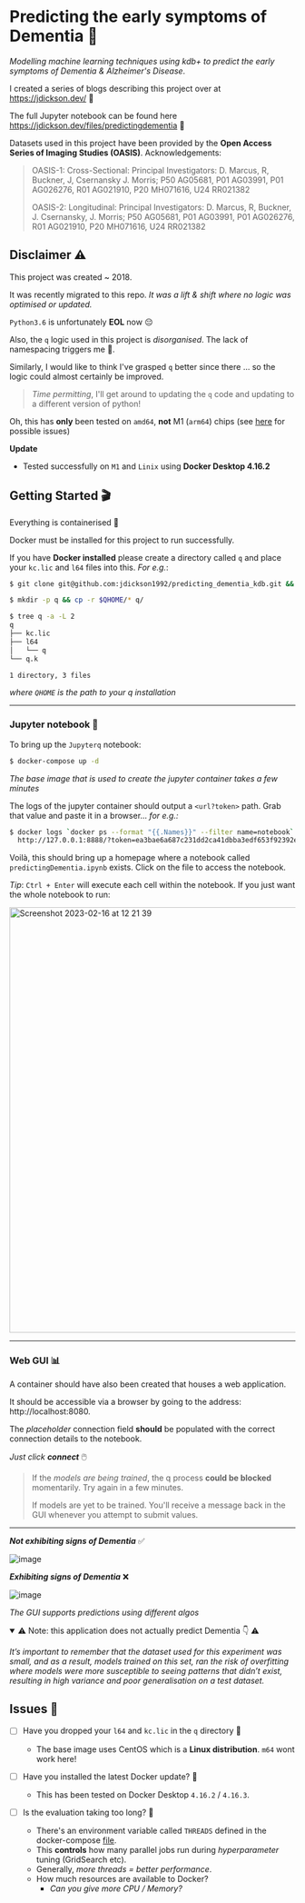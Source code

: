 # Predicting the early symptoms of Dementia 🧠

*Modelling machine learning techniques using kdb+ to predict the early symptoms of Dementia &amp; Alzheimer's Disease*.

I created a series of blogs describing this project over at https://jdickson.dev/ 📍

The full Jupyter notebook can be found here https://jdickson.dev/files/predictingdementia 📝

Datasets used in this project have been provided by the **Open Access Series of Imaging Studies (OASIS)**. Acknowledgements:

> OASIS-1: Cross-Sectional: Principal Investigators: D. Marcus, R, Buckner, J, Csernansky J. Morris; P50 AG05681, P01 AG03991, P01 AG026276, R01 AG021910, P20 MH071616, U24 RR021382
> 
> OASIS-2: Longitudinal: Principal Investigators: D. Marcus, R, Buckner, J. Csernansky, J. Morris; P50 AG05681, P01 AG03991, P01 AG026276, R01 AG021910, P20 MH071616, U24 RR021382


## Disclaimer ⚠️

This project was created ~ 2018.

It was recently migrated to this repo. *It was a lift & shift where no logic was optimised or updated.*

`Python3.6` is unfortunately **EOL** now 😔

Also, the `q` logic used in this project is *disorganised*. The lack of namespacing triggers me 🤨. 

Similarly, I would like to think I've grasped `q` better since there ... so the logic could almost certainly be improved.

> *Time permitting*, I'll get around to updating the `q` code and updating to a different version of python!

Oh, this has **only** been tested on `amd64`, **not** M1 (`arm64`) chips (see [here](https://github.com/jupyter/docker-stacks/issues/1549) for possible issues)

**Update**
- Tested successfully on `M1` and `Linix` using **Docker Desktop 4.16.2**

## Getting Started 🎬

Everything is containerised 🐳

Docker must be installed for this project to run successfully. 

If you have **Docker installed** please create a directory called `q` and place your `kc.lic` and `l64` files into this. *For e.g.*:

```bash
$ git clone git@github.com:jdickson1992/predicting_dementia_kdb.git && cd predicting_dementia_kdb

$ mkdir -p q && cp -r $QHOME/* q/

$ tree q -a -L 2
q
├── kc.lic
├── l64
│   └── q
└── q.k

1 directory, 3 files
```

*where `QHOME` is the path to your q installation*

---

### Jupyter notebook 📓
To bring up the `Jupyterq` notebook:

```bash
$ docker-compose up -d
```

*The base image that is used to create the jupyter container takes a few minutes*

The logs of the jupyter container should output a `<url?token>` path. Grab that value and paste it in a browser... *for e.g.:*

```bash
$ docker logs `docker ps --format "{{.Names}}" --filter name=notebook` 2>&1 | grep '127.0' | tail -n 1
  http://127.0.0.1:8888/?token=ea3bae6a687c231dd2ca41dbba3edf653f92392eebc7a512
```

Voilà, this should bring up a homepage where a notebook called `predictingDementia.ipynb` exists. Click on the file to access the notebook.

*Tip*: `Ctrl + Enter` will execute each cell within the notebook. If you just want the whole notebook to run:

<img width="749" alt="Screenshot 2023-02-16 at 12 21 39" src="https://user-images.githubusercontent.com/47530786/219366279-be601843-221d-43c4-91a4-cf4dc81564d3.png">

---

### Web GUI 📊

A container should have also been created that houses a web application.

It should be accessible via a browser by going to the address: http://localhost:8080.

The *placeholder* connection field **should** be populated with the correct connection details to the notebook. 

*Just click **connect*** 🖱️

> If the *models are being trained*, the q process **could be blocked** momentarily. Try again in a few minutes.
>
> If models are yet to be trained. You'll receive a message back in the GUI whenever you attempt to submit values.

---

***Not exhibiting signs of Dementia*** ✅

![image](https://user-images.githubusercontent.com/47530786/219424089-c1562125-38d8-43c7-b2cc-8d028844e9e5.png)

***Exhibiting signs of Dementia*** ❌

![image](https://user-images.githubusercontent.com/47530786/219424571-92750fe4-9ffb-4355-8e44-8eb77a2019cd.png)

*The GUI supports predictions using different algos*

<details open>
<summary>⚠️ Note: this application does not actually predict Dementia 👇 ⚠️</summary>

*It’s important to remember that the dataset used for this experiment was small, and as a result, models trained on this set, ran the risk of overfitting where models were more susceptible to seeing patterns that didn’t exist, resulting in high variance and poor generalisation on a test dataset.*

</details>

## Issues 🎯


- [ ] Have you dropped your `l64` and `kc.lic` in the `q` directory 📁
  - The base image uses CentOS which is a **Linux distribution**. `m64` wont work here!
 
- [ ] Have you installed the latest Docker update? 🐳
  - This has been tested on Docker Desktop `4.16.2` / `4.16.3`.

- [ ] Is the evaluation taking too long? 🐌
  - There's an environment variable called `THREADS` defined in the docker-compose [file](https://github.com/jdickson1992/predicting_dementia_kdb/blob/main/docker-compose.yml#L11).
  - This **controls** how many parallel jobs run during *hyperparameter* tuning (GridSearch etc).
  - Generally, *more threads = better performance*.
  - How much resources are available to Docker?
    - *Can you give more CPU / Memory?*
